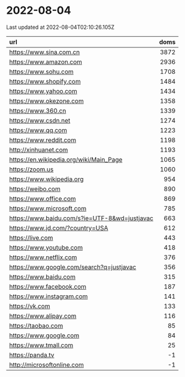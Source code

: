 # 2022-08-04

<!-- BEGIN -->
Last updated at 2022-08-04T02:10:26.105Z

url | doms
:- | -:
https://www.sina.com.cn | 3872
https://www.amazon.com | 2936
https://www.sohu.com | 1708
https://www.shopify.com | 1484
https://www.yahoo.com | 1434
https://www.okezone.com | 1358
https://www.360.cn | 1339
https://www.csdn.net | 1274
https://www.qq.com | 1223
https://www.reddit.com | 1198
http://xinhuanet.com | 1193
https://en.wikipedia.org/wiki/Main_Page | 1065
https://zoom.us | 1060
https://www.wikipedia.org | 954
https://weibo.com | 890
https://www.office.com | 869
https://www.microsoft.com | 785
https://www.baidu.com/s?ie=UTF-8&wd=justjavac | 663
https://www.jd.com/?country=USA | 612
https://live.com | 443
https://www.youtube.com | 418
https://www.netflix.com | 376
https://www.google.com/search?q=justjavac | 356
https://www.baidu.com | 315
https://www.facebook.com | 187
https://www.instagram.com | 141
https://vk.com | 133
https://www.alipay.com | 116
https://taobao.com | 85
https://www.google.com | 84
https://www.tmall.com | 25
https://panda.tv | -1
http://microsoftonline.com | -1
<!-- END -->

